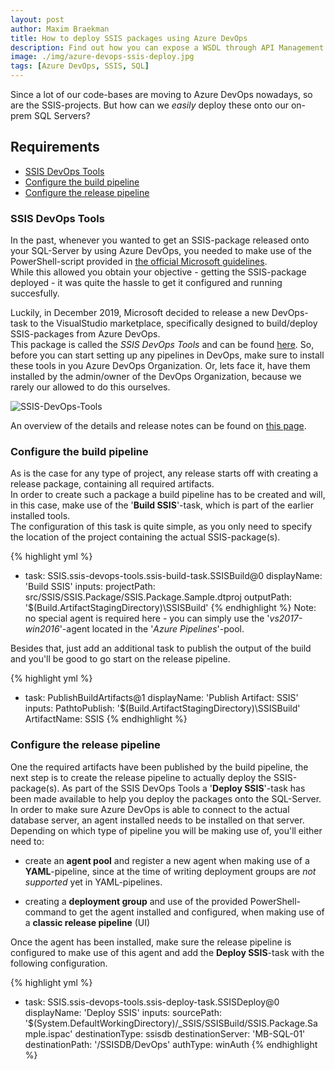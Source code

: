 ```yaml
---
layout: post
author: Maxim Braekman
title: How to deploy SSIS packages using Azure DevOps
description: Find out how you can expose a WSDL through API Management.
image: ./img/azure-devops-ssis-deploy.jpg
tags: [Azure DevOps, SSIS, SQL]
---
```

Since a lot of our code-bases are moving to Azure DevOps nowadays, so are the SSIS-projects. But how can we *easily* deploy these onto our on-prem SQL Servers?

## Requirements
- [SSIS DevOps Tools](#ssis-devops-tools)
- [Configure the build pipeline](#configure-the-build-pipeline)
- [Configure the release pipeline](#configure-the-release-pipeline)

### SSIS DevOps Tools
In the past, whenever you wanted to get an SSIS-package released onto your SQL-Server by using Azure DevOps, you needed to make use of the PowerShell-script provided in [the official Microsoft guidelines](https://docs.microsoft.com/en-us/sql/integration-services/lift-shift/ssis-azure-deploy-run-monitor-tutorial?view=sql-server-2017#deploy-a-project-with-powershell).  
While this allowed you obtain your objective - getting the SSIS-package deployed - it was quite the hassle to get it configured and running succesfully.

Luckily, in December 2019, Microsoft decided to release a new DevOps-task to the VisualStudio marketplace, specifically designed to build/deploy SSIS-packages from Azure DevOps.  
This package is called the *SSIS DevOps Tools* and can be found [here](https://marketplace.visualstudio.com/items?itemName=SSIS.ssis-devops-tools). So, before you can start setting up any pipelines in DevOps, make sure to install these tools in you Azure DevOps Organization. Or, lets face it, have them installed by the admin/owner of the DevOps Organization, because we rarely our allowed to do this ourselves.

![SSIS-DevOps-Tools](../../../../img/posts/azure-devops-deploying-ssis-packages/devops-marketplace-ssis-devops-tools.png)

An overview of the details and release notes can be found on [this page](https://docs.microsoft.com/nl-nl/sql/integration-services/devops/ssis-devops-overview?view=sql-server-ver15#ssis-catalog-configuration-task).

### Configure the build pipeline
As is the case for any type of project, any release starts off with creating a release package, containing all required artifacts.  
In order to create such a package a build pipeline has to be created and will, in this case, make use of the '**Build SSIS**'-task, which is part of the earlier installed tools.  
The configuration of this task is quite simple, as you only need to specify the location of the project containing the actual SSIS-package(s). 

{% highlight yml %}
- task: SSIS.ssis-devops-tools.ssis-build-task.SSISBuild@0
  displayName: 'Build SSIS'
  inputs:
    projectPath: src/SSIS/SSIS.Package/SSIS.Package.Sample.dtproj
    outputPath: '$(Build.ArtifactStagingDirectory)\SSISBuild'
{% endhighlight %}
Note: no special agent is required here - you can simply use the '*vs2017-win2016*'-agent located in the '*Azure Pipelines*'-pool.

Besides that, just add an additional task to publish the output of the build and you'll be good to go start on the release pipeline.

{% highlight yml %}
- task: PublishBuildArtifacts@1
  displayName: 'Publish Artifact: SSIS'
  inputs:
    PathtoPublish: '$(Build.ArtifactStagingDirectory)\SSISBuild'
    ArtifactName: SSIS
{% endhighlight %}

### Configure the release pipeline

One the required artifacts have been published by the build pipeline, the next step is to create the release pipeline to actually deploy the SSIS-package(s). As part of the SSIS DevOps Tools a '**Deploy SSIS**'-task has been made available to help you deploy the packages onto the SQL-Server.  
In order to make sure Azure DevOps is able to connect to the actual database server, an agent installed needs to be installed on that server. Depending on which type of pipeline you will be making use of, you'll either need to:
- create an **agent pool** and register a new agent when making use of a **YAML**-pipeline, since at the time of writing deployment groups are *not supported* yet in YAML-pipelines.

- creating a **deployment group** and use of the provided PowerShell-command to get the agent installed and configured, when making use of a **classic release pipeline** (UI)

Once the agent has been installed, make sure the release pipeline is configured to make use of this agent and add the **Deploy SSIS**-task with the following configuration.

{% highlight yml %}
- task: SSIS.ssis-devops-tools.ssis-deploy-task.SSISDeploy@0
  displayName: 'Deploy SSIS'
  inputs:
    sourcePath: '$(System.DefaultWorkingDirectory)/_SSIS/SSISBuild/SSIS.Package.Sample.ispac'
    destinationType: ssisdb
    destinationServer: 'MB-SQL-01'
    destinationPath: '/SSISDB/DevOps'
    authType: winAuth
{% endhighlight %}
